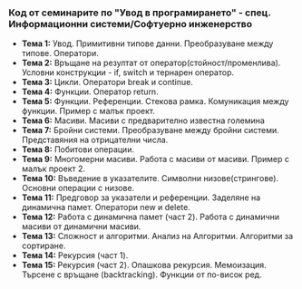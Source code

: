 ### Код от семинарите по "Увод в програмирането" - спец. Информационни системи/Софтуерно инженерство

- **Тема 1:** Увод. Примитивни типове данни. Преобразуване между типове. Оператори. 
- **Тема 2:** Връщане на резултат от оператор(стойност/променлива). Условни конструкции - if, switch и тернарен оператор.
- **Тема 3:** Цикли. Оператори break и continue.
- **Тема 4:** Функции. Оператор return.
- **Тема 5:** Функции. Референции. Стекова рамка. Комуникация между функции. Пример с малък проект.
- **Тема 6:** Масиви. Масиви с предварително известна големина
- **Тема 7:** Бройни системи. Преобразуване между бройни системи. Представяния на отрицателни числа.
- **Тема 8:** Побитови операции.
- **Тема 9:** Многомерни масиви. Работа с масиви от масиви. Пример с малък проект 2.
- **Тема 10:** Въведение в указателите. Символни низове(стрингове). Основни операции с низове.
- **Тема 11:** Предговор за указатели и референции. Заделяне на динамична памет. Оператори new и delete.
- **Тема 12:** Работа с динамична памет (част 2). Работа с динамични масиви от динамични масиви.
- **Тема 13:** Сложност и алгоритми. Анализ на Алгоритми. Алгоритми за сортиране.
- **Тема 14:** Рекурсия (част 1).
- **Тема 15:** Рекурсия (част 2). Опашкова рекурсия. Мемоизация. Търсене с връщане (backtracking). Функции от по-висок ред.


